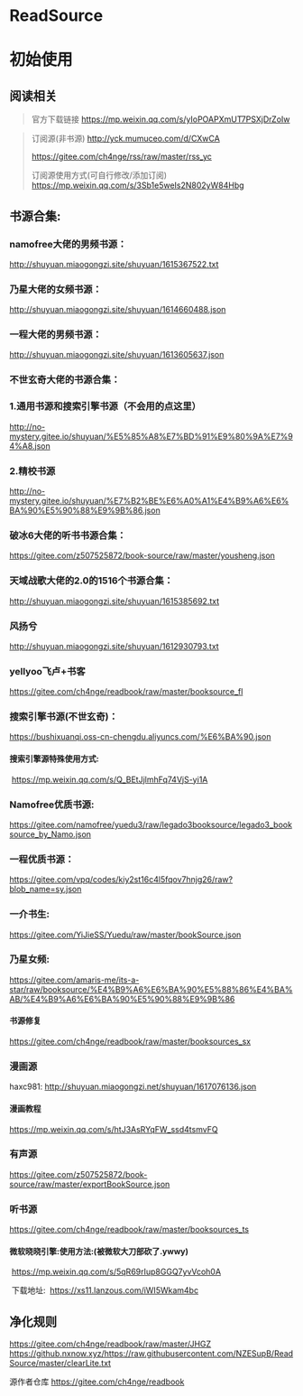 # ReadSource

# 初始使用

## **阅读相关**

> 官方下载链接
> https://mp.weixin.qq.com/s/yIoPOAPXmUT7PSXjDrZoIw



> 订阅源(非书源)
> http://yck.mumuceo.com/d/CXwCA   
>
> https://gitee.com/ch4nge/rss/raw/master/rss_yc
>
> 订阅源使用方式(可自行修改/添加订阅)
> https://mp.weixin.qq.com/s/3Sb1e5weIs2N802yW84Hbg



## 书源合集:

### namofree大佬的男频书源：
http://shuyuan.miaogongzi.site/shuyuan/1615367522.txt

### 乃星大佬的女频书源：
http://shuyuan.miaogongzi.site/shuyuan/1614660488.json

### 一程大佬的男频书源：
http://shuyuan.miaogongzi.site/shuyuan/1613605637.json

### 不世玄奇大佬的书源合集：
### 1.通用书源和搜索引擎书源（不会用的点这里）
http://no-mystery.gitee.io/shuyuan/%E5%85%A8%E7%BD%91%E9%80%9A%E7%94%A8.json
### 2.精校书源
http://no-mystery.gitee.io/shuyuan/%E7%B2%BE%E6%A0%A1%E4%B9%A6%E6%BA%90%E5%90%88%E9%9B%86.json
### 破冰6大佬的听书书源合集：
https://gitee.com/z507525872/book-source/raw/master/yousheng.json

### 天域战歌大佬的2.0的1516个书源合集：
http://shuyuan.miaogongzi.site/shuyuan/1615385692.txt

### 风扬兮

http://shuyuan.miaogongzi.site/shuyuan/1612930793.txt

### yellyoo飞卢+书客

https://gitee.com/ch4nge/readbook/raw/master/booksource_fl

### 搜索引擎书源(不世玄奇)：

https://bushixuanqi.oss-cn-chengdu.aliyuncs.com/%E6%BA%90.json

#### 	搜索引擎源特殊使用方式:

​	 https://mp.weixin.qq.com/s/Q_BEtJjlmhFq74VjS-yi1A

### Namofree优质书源:

https://gitee.com/namofree/yuedu3/raw/legado3booksource/legado3_booksource_by_Namo.json

### 一程优质书源：

https://gitee.com/vpq/codes/kiy2st16c4l5fqov7hnjg26/raw?blob_name=sy.json

### 一介书生:

https://gitee.com/YiJieSS/Yuedu/raw/master/bookSource.json

### 乃星女频:

https://gitee.com/amaris-me/its-a-star/raw/booksource/%E4%B9%A6%E6%BA%90%E5%88%86%E4%BA%AB/%E4%B9%A6%E6%BA%90%E5%90%88%E9%9B%86

#### 书源修复

https://gitee.com/ch4nge/readbook/raw/master/booksources_sx



### 漫画源
haxc981:  http://shuyuan.miaogongzi.net/shuyuan/1617076136.json

#### 漫画教程

https://mp.weixin.qq.com/s/htJ3AsRYqFW_ssd4tsmvFQ



### 有声源

https://gitee.com/z507525872/book-source/raw/master/exportBookSource.json

### 听书源

https://gitee.com/ch4nge/readbook/raw/master/booksources_ts

#### 	微软晓晓引擎:使用方法:(被微软大刀部砍了.ywwy)

​	https://mp.weixin.qq.com/s/5qR69rIup8GGQ7yvVcoh0A

​	下载地址:
​	https://xs11.lanzous.com/iWI5Wkam4bc

## 净化规则

https://gitee.com/ch4nge/readbook/raw/master/JHGZ
https://github.nxnow.xyz/https://raw.githubusercontent.com/NZESupB/ReadSource/master/clearLite.txt



源作者仓库
https://gitee.com/ch4nge/readbook
